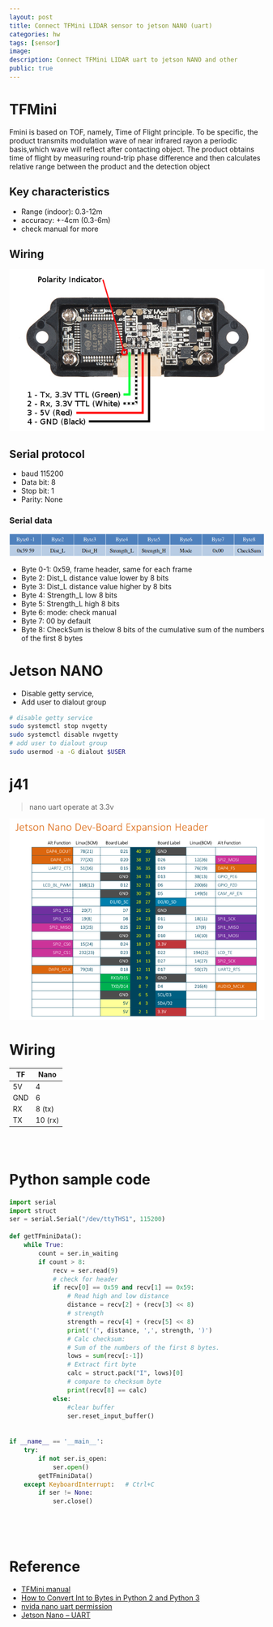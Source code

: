 ```yaml
---
layout: post
title: Connect TFMini LIDAR sensor to jetson NANO (uart)
categories: hw
tags: [sensor]
image: 
description: Connect TFMini LIDAR uart to jetson NANO and other 
public: true
---
```


# TFMini
Fmini is based on TOF, namely, Time of Flight principle. To be specific, the product transmits modulation wave of near infrared rayon a periodic basis,which wave will reflect after contacting object. The product obtains time of flight by measuring round-trip phase difference and then calculates relative range between the product and the detection object

## Key characteristics
- Range (indoor): 0.3-12m
- accuracy: +-4cm (0.3-6m)
- check manual for more

## Wiring
![](/images/2020-07-12-17-28-40.png)

## Serial protocol
- baud 115200
- Data bit: 8
- Stop bit: 1
- Parity: None
### Serial data
![](/images/2020-07-12-18-09-34.png)
- Byte 0-1: 0x59, frame header, same for each frame
- Byte 2: Dist_L distance value lower by 8 bits
- Byte 3: Dist_L distance value higher by 8 bits
- Byte 4: Strength_L low 8 bits
- Byte 5: Strength_L high 8 bits
- Byte 6: mode: check manual
- Byte 7: 00 by default
- Byte 8: CheckSum is thelow 8 bits of the cumulative sum of the numbers of the first 8 bytes
# Jetson NANO
- Disable getty service, 
- Add user to dialout group
  
```bash
# disable getty service
sudo systemctl stop nvgetty
sudo systemctl disable nvgetty 
# add user to dialout group
sudo usermod -a -G dialout $USER
```

# j41
> nano uart operate at 3.3v

![](/images/2020-07-12-17-21-03.png)

# Wiring
| TF  | Nano    |
| --- | ------- |
| 5V  | 4       |
| GND | 6       |
| RX  | 8 (tx)  |
| TX  | 10 (rx) |

&nbsp;  
&nbsp;  
# Python sample code
```python
import serial
import struct
ser = serial.Serial("/dev/ttyTHS1", 115200)

def getTFminiData():
    while True:
        count = ser.in_waiting
        if count > 8:
            recv = ser.read(9)
            # check for header
            if recv[0] == 0x59 and recv[1] == 0x59:
                # Read high and low distance
                distance = recv[2] + (recv[3] << 8)
                # strength
                strength = recv[4] + (recv[5] << 8)
                print('(', distance, ',', strength, ')')
                # Calc checksum: 
                # Sum of the numbers of the first 8 bytes.
                lows = sum(recv[:-1])
                # Extract firt byte
                calc = struct.pack("I", lows)[0]
                # compare to checksum byte
                print(recv[8] == calc)
            else:
                #clear buffer
                ser.reset_input_buffer() 


if __name__ == '__main__':
    try:
        if not ser.is_open:
            ser.open()
        getTFminiData()
    except KeyboardInterrupt:   # Ctrl+C
        if ser != None:
            ser.close()
```
&nbsp;  
&nbsp;  
&nbsp;  
# Reference
- [TFMini manual](https://cdn-shop.adafruit.com/product-files/3978/3978_manual_SJ-PM-TFmini-T-01_A03ProductManual_EN.pdf)
- [How to Convert Int to Bytes in Python 2 and Python 3](https://www.delftstack.com/howto/python/how-to-convert-int-to-bytes-in-python-2-and-python-3/)
- [nvida nano uart permission](https://forums.developer.nvidia.com/t/jetson-nano-how-to-use-uart-on-ttyths1/82037)
- [Jetson Nano – UART](https://www.jetsonhacks.com/2019/10/10/jetson-nano-uart/)
